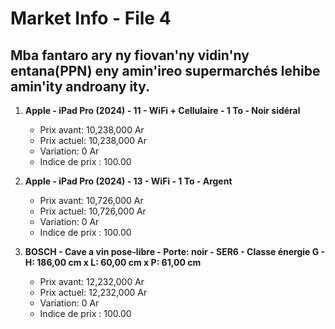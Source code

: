 # Market Info - File 4

## Mba fantaro ary ny fiovan'ny vidin'ny entana(PPN) eny amin'ireo supermarchés lehibe amin'ity androany ity.

1. **Apple - iPad Pro (2024) - 11 - WiFi + Cellulaire - 1 To - Noir sidéral**
   - Prix avant: 10,238,000 Ar
   - Prix actuel: 10,238,000 Ar
   - Variation: 0 Ar
   - Indice de prix : 100.00

2. **Apple - iPad Pro (2024) - 13 - WiFi - 1 To - Argent**
   - Prix avant: 10,726,000 Ar
   - Prix actuel: 10,726,000 Ar
   - Variation: 0 Ar
   - Indice de prix : 100.00

3. **BOSCH - Cave a vin pose-libre - Porte: noir - SER6 - Classe énergie G - H: 186,00 cm x L: 60,00 cm x P: 61,00 cm**
   - Prix avant: 12,232,000 Ar
   - Prix actuel: 12,232,000 Ar
   - Variation: 0 Ar
   - Indice de prix : 100.00

